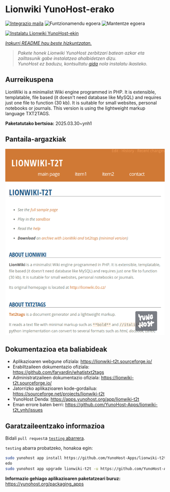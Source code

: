 <!--
Ohart ongi: README hau automatikoki sortu da <https://github.com/YunoHost/apps/tree/master/tools/readme_generator>ri esker
EZ editatu eskuz.
-->

# Lionwiki YunoHost-erako

[![Integrazio maila](https://apps.yunohost.org/badge/integration/lionwiki-t2t)](https://ci-apps.yunohost.org/ci/apps/lionwiki-t2t/)
![Funtzionamendu egoera](https://apps.yunohost.org/badge/state/lionwiki-t2t)
![Mantentze egoera](https://apps.yunohost.org/badge/maintained/lionwiki-t2t)

[![Instalatu Lionwiki YunoHost-ekin](https://install-app.yunohost.org/install-with-yunohost.svg)](https://install-app.yunohost.org/?app=lionwiki-t2t)

*[Irakurri README hau beste hizkuntzatan.](./ALL_README.md)*

> *Pakete honek Lionwiki YunoHost zerbitzari batean azkar eta zailtasunik gabe instalatzea ahalbidetzen dizu.*  
> *YunoHost ez baduzu, kontsultatu [gida](https://yunohost.org/install) nola instalatu ikasteko.*

## Aurreikuspena

LionWiki is a minimalist Wiki engine programmed in PHP. It is extensible, templatable, file based (it doesn't need database like MySQL) and requires just one file to function (30 kb). It is suitable for small websites, personal notebooks or journals. This version is using the lightweight markup language TXT2TAGS.


**Paketatutako bertsioa:** 2025.03.30~ynh1

## Pantaila-argazkiak

![Lionwiki(r)en pantaila-argazkia](./doc/screenshots/screenshot_lionwikit2t.png)

## Dokumentazioa eta baliabideak

- Aplikazioaren webgune ofiziala: <https://lionwiki-t2t.sourceforge.io/>
- Erabiltzaileen dokumentazio ofiziala: <https://github.com/farvardin/whatistxt2tags>
- Administratzaileen dokumentazio ofiziala: <https://lionwiki-t2t.sourceforge.io/>
- Jatorrizko aplikazioaren kode-gordailua: <https://sourceforge.net/projects/lionwiki-t2t>
- YunoHost Denda: <https://apps.yunohost.org/app/lionwiki-t2t>
- Eman errore baten berri: <https://github.com/YunoHost-Apps/lionwiki-t2t_ynh/issues>

## Garatzaileentzako informazioa

Bidali `pull request`a [`testing` abarrera](https://github.com/YunoHost-Apps/lionwiki-t2t_ynh/tree/testing).

`testing` abarra probatzeko, honakoa egin:

```bash
sudo yunohost app install https://github.com/YunoHost-Apps/lionwiki-t2t_ynh/tree/testing --debug
edo
sudo yunohost app upgrade lionwiki-t2t -u https://github.com/YunoHost-Apps/lionwiki-t2t_ynh/tree/testing --debug
```

**Informazio gehiago aplikazioaren paketatzeari buruz:** <https://yunohost.org/packaging_apps>
